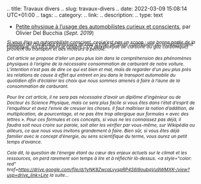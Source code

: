 .. title: Travaux divers
.. slug: travaux-divers
.. date: 2022-03-09 15:08:14 UTC+01:00
.. tags: 
.. category: 
.. link: 
.. description: 
.. type: text



- [Petite physique à l’usage des automobilistes curieux et conscients](https://drive.google.com/file/d/1yNK8ZwcaLvyspRP4S6I9oubqVu9WMXK-/view?usp=drive_link), par Olivier Del Bucchia (*Sept. 2019*)

<span style="line-height:0.5;font-size:12px;font-style: italic;">Si vous êtes un automobiliste conscient, ceci n’est pas un scoop : une bonne partie de la pollution de l’air et des émissions de Gaz à Effet de Serre contribuant au réchauffement climatique, les GES (dont le célèbre CO2 aka dioxyde de carbone ou gaz carbonique) provient du transport et des moteurs à pétrole.</span>

<span style="font-size:12px;font-style: italic;">Cet article se propose d’aller un peu plus loin dans la compréhension des phénomènes physiques à l’origine de la nécessaire consommation de carburant de notre voiture. L’intention n’est pas de dire ce qui est bien et mal, mais de regarder d’un peu plus près les relations de cause à effet qui entrent en jeu dans le transport automobile du quotidien afin d’éclairer les choix que nous sommes amenés à faire à l’aune de la consommation de carburant.</span>

<span style="font-size:12px;font-style: italic;">Pour lire cet article, il ne sera pas nécessaire d’avoir un diplôme d’ingénieur ou de Docteur ès Science Physique, mais ce sera plus facile si vous êtes dans l’état d’esprit de l’enquêteur et avez l’envie de creuser les choses. Il faut maîtriser la notion d’addition, de multiplication, de pourcentage, et ne pas être trop allergique aux formules « avec des lettres ». Pour ces formules et ces concepts, si vous ne les connaissez pas déjà, il faudra soit nous croire sur parole, soit aller les vérifier par vous-même, sur Wikipédia ou ailleurs, ce que nous vous invitons grandement à faire. Bien sûr, si vous êtes déjà familier avec le concept d’énergie, au sens scientifique du terme, vous aurez un petit temps d’avance.</span>

<span style="font-size:12px;font-style: italic;">Cela dit, la question de l’énergie étant au cœur des enjeux actuels sur le climat et les ressources, on perd rarement son temps à lire et à réfléchir là-dessus. <a style="color: red" href=https://drive.google.com/file/d/1yNK8ZwcaLvyspRP4S6I9oubqVu9WMXK-/view?usp=drive_link>Lire la suite...</a></span>

